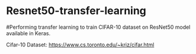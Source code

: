 # Resnet50-transfer-learning

#Performing transfer learning to train CIFAR-10 dataset on ResNet50 model available in Keras.

Cifar-10 Dataset: https://www.cs.toronto.edu/~kriz/cifar.html
